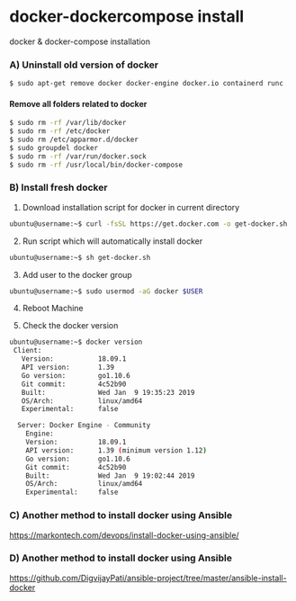 # docker-dockercompose install
docker & docker-compose installation

### A) Uninstall old version of docker
```bash
$ sudo apt-get remove docker docker-engine docker.io containerd runc
```

#### Remove all folders related to docker
```bash
$ sudo rm -rf /var/lib/docker
$ sudo rm -rf /etc/docker
$ sudo rm /etc/apparmor.d/docker
$ sudo groupdel docker
$ sudo rm -rf /var/run/docker.sock
$ sudo rm -rf /usr/local/bin/docker-compose

```

### B) Install fresh docker 

 1. Download installation script for docker in current directory 
   ```bash
   ubuntu@username:~$ curl -fsSL https://get.docker.com -o get-docker.sh
   ```
 2. Run script which will automatically install docker
   ```bash
   ubuntu@username:~$ sh get-docker.sh
   ```
 3. Add user to the docker group
   ```bash
   ubuntu@username:~$ sudo usermod -aG docker $USER
   ```
 4. Reboot Machine

 5. Check the docker version
   ```bash
   ubuntu@username:~$ docker version 
    Client:
      Version:           18.09.1
      API version:       1.39
      Go version:        go1.10.6
      Git commit:        4c52b90
      Built:             Wed Jan  9 19:35:23 2019
      OS/Arch:           linux/amd64
      Experimental:      false

     Server: Docker Engine - Community
       Engine:
       Version:          18.09.1
       API version:      1.39 (minimum version 1.12)
       Go version:       go1.10.6
       Git commit:       4c52b90
       Built:            Wed Jan  9 19:02:44 2019
       OS/Arch:          linux/amd64
       Experimental:     false
   ```

 
### C) Another method to install docker using Ansible
https://markontech.com/devops/install-docker-using-ansible/ 

### D) Another method to install docker using Ansible
https://github.com/DigvijayPati/ansible-project/tree/master/ansible-install-docker



